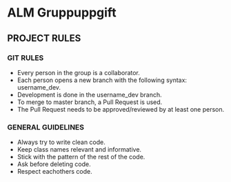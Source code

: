 # ALM Gruppuppgift

 ## PROJECT RULES
 
  ### GIT RULES
- Every person in the group is a collaborator.
- Each person opens a new branch with the following syntax: username_dev.
- Development is done in the username_dev branch.
- To merge to master branch, a Pull Request is used.
- The Pull Request needs to be approved/reviewed by at least one person.
 
 ### GENERAL GUIDELINES
- Always try to write clean code. 
- Keep class names relevant and informative.
- Stick with the pattern of the rest of the code.
- Ask before deleting code.
- Respect eachothers code.
